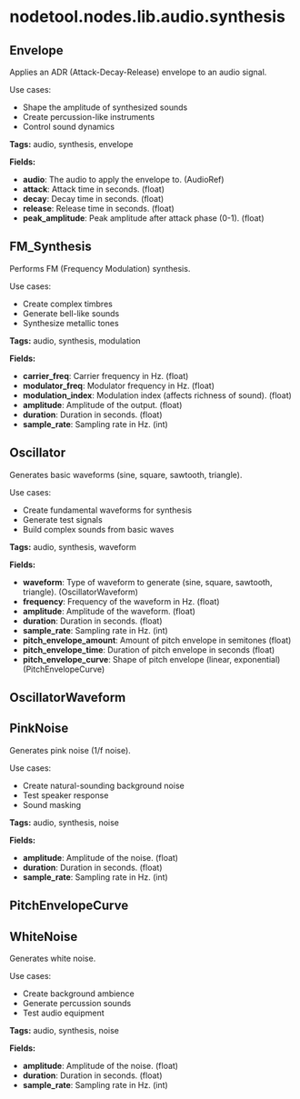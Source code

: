 # nodetool.nodes.lib.audio.synthesis

## Envelope

Applies an ADR (Attack-Decay-Release) envelope to an audio signal.

Use cases:
- Shape the amplitude of synthesized sounds
- Create percussion-like instruments
- Control sound dynamics

**Tags:** audio, synthesis, envelope

**Fields:**
- **audio**: The audio to apply the envelope to. (AudioRef)
- **attack**: Attack time in seconds. (float)
- **decay**: Decay time in seconds. (float)
- **release**: Release time in seconds. (float)
- **peak_amplitude**: Peak amplitude after attack phase (0-1). (float)


## FM_Synthesis

Performs FM (Frequency Modulation) synthesis.

Use cases:
- Create complex timbres
- Generate bell-like sounds
- Synthesize metallic tones

**Tags:** audio, synthesis, modulation

**Fields:**
- **carrier_freq**: Carrier frequency in Hz. (float)
- **modulator_freq**: Modulator frequency in Hz. (float)
- **modulation_index**: Modulation index (affects richness of sound). (float)
- **amplitude**: Amplitude of the output. (float)
- **duration**: Duration in seconds. (float)
- **sample_rate**: Sampling rate in Hz. (int)


## Oscillator

Generates basic waveforms (sine, square, sawtooth, triangle).

Use cases:
- Create fundamental waveforms for synthesis
- Generate test signals
- Build complex sounds from basic waves

**Tags:** audio, synthesis, waveform

**Fields:**
- **waveform**: Type of waveform to generate (sine, square, sawtooth, triangle). (OscillatorWaveform)
- **frequency**: Frequency of the waveform in Hz. (float)
- **amplitude**: Amplitude of the waveform. (float)
- **duration**: Duration in seconds. (float)
- **sample_rate**: Sampling rate in Hz. (int)
- **pitch_envelope_amount**: Amount of pitch envelope in semitones (float)
- **pitch_envelope_time**: Duration of pitch envelope in seconds (float)
- **pitch_envelope_curve**: Shape of pitch envelope (linear, exponential) (PitchEnvelopeCurve)


## OscillatorWaveform

## PinkNoise

Generates pink noise (1/f noise).

Use cases:
- Create natural-sounding background noise
- Test speaker response
- Sound masking

**Tags:** audio, synthesis, noise

**Fields:**
- **amplitude**: Amplitude of the noise. (float)
- **duration**: Duration in seconds. (float)
- **sample_rate**: Sampling rate in Hz. (int)


## PitchEnvelopeCurve

## WhiteNoise

Generates white noise.

Use cases:
- Create background ambience
- Generate percussion sounds
- Test audio equipment

**Tags:** audio, synthesis, noise

**Fields:**
- **amplitude**: Amplitude of the noise. (float)
- **duration**: Duration in seconds. (float)
- **sample_rate**: Sampling rate in Hz. (int)


